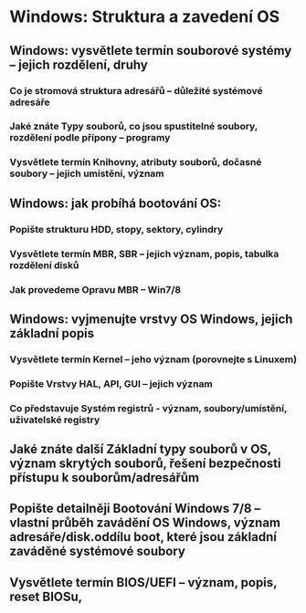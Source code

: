 # Windows: Struktura a zavedení OS

## Windows: vysvětlete termín souborové systémy – jejich rozdělení, druhy

### Co je stromová struktura adresářů – důležité systémové adresáře

### Jaké znáte Typy souborů, co jsou spustitelné soubory, rozdělení podle přípony – programy

### Vysvětlete termín Knihovny, atributy souborů, dočasné soubory – jejich umístění, význam

## Windows: jak probíhá bootování OS: 

### Popište strukturu HDD, stopy, sektory, cylindry

### Vysvětlete termín MBR, SBR – jejich význam, popis, tabulka rozdělení disků

### Jak provedeme Opravu MBR – Win7/8

## Windows: vyjmenujte vrstvy OS Windows, jejich základní popis  

### Vysvětlete termín Kernel – jeho význam (porovnejte s Linuxem)

### Popište Vrstvy HAL, API, GUI – jejich význam

### Co představuje Systém registrů  - význam, soubory/umístění, uživatelské registry 

## Jaké znáte další Základní typy souborů v OS, význam skrytých souborů, řešení bezpečnosti přístupu k souborům/adresářům 

## Popište detailněji Bootování Windows 7/8 – vlastní průběh zavádění OS Windows, význam adresáře/disk.oddílu boot, které jsou základní zaváděné systémové soubory

## Vysvětlete termín BIOS/UEFI – význam, popis, reset BIOSu,
